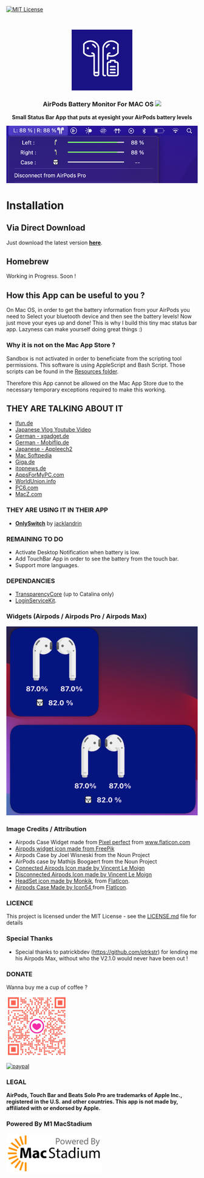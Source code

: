 [![MIT License][license-shield]][license-url]

<!-- PROJECT LOGO -->
<br />
<p align="center">
  <a href="#">
    <img src="/images/appIcon.png" alt="Logo" width="160" height="160">
  </a>
  <h3 align="center">AirPods Battery Monitor For MAC OS <img src="https://img.shields.io/badge/Swift-5.0-orange.svg?style=flat"></img></h3>
  <p align="center"><strong>Small Status Bar App that puts at eyesight your AirPods battery levels</strong></p>
</p>

![Image of AirPods Battery Monitor](/images/airpods-connected-min.jpg)

# Installation #

## Via Direct Download ##

Just download the latest version [**here**](https://github.com/mohamed-arradi/AirpodsBattery-Monitor-For-Mac/releases).

## Homebrew ##

Working in Progress. Soon !

## How this App can be useful to you ? ##

On Mac OS, in order to get the battery information from your AirPods you need to Select your bluetooth device and then see the battery levels! Now just move your eyes up and done!
This is why I build this tiny mac status bar app. Lazyness can make yourself doing great things :)

### Why it is not on the Mac App Store ? ###
 
Sandbox is not activated in order to beneficiate from the scripting tool permissions. This software is using AppleScript and Bash Script. Those scripts can be found in the [Resources folder](https://github.com/mohamed-arradi/AirpodsBattery-Monitor-For-Mac/tree/master/AirpodsPro%20Battery/AirpodsPro%20Battery/Resources).

Therefore this App cannot be allowed on the Mac App Store due to the necessary temporary exceptions required to make this working.

## THEY ARE TALKING ABOUT IT ##
-  [Ifun.de](https://www.ifun.de/airpods-battery-monitor-akkuanzeige-fuer-die-mac-menueleiste-173617/)
- [Japanese Vlog Youtube Video](https://www.youtube.com/watch?v=F8lBL62iYD4)
- [German - xgadget.de](https://www.xgadget.de/app-software/freeware-airpods-battery-monitor)
- [German - Mobiflip.de](https://www.mobiflip.de/shortnews/airpods-battery-monitor-fuer-macos/)
- [Japanese - Appleech2](https://applech2.com/archives/20191227-airpods-battery-monitor-app-for-mac-os.html)
- [Mac Softpedia](https://mac.softpedia.com/get/Utilities/AirPods-Battery-Monitor.shtml)
- [Giga.de](https://www.giga.de/news/airpods-diese-mac-app-ist-die-perfekte-ergaenzung-zu-den-apple-kopfhoerern/)
- [itopnews.de](https://www.itopnews.de/2020/01/airpods-battery-monitor-mac-app-zeigt-airpods-akkustand-bequem-an/)
- [AppsForMyPC.com](http://www.appsformypc.com/2020/01/airpods-battery-monitor-for-mac/)
- [WorldUnion.info]( https://worldunion.info/diese-mac-app-ist-die-perfekte-ergaenzung-zu-den-apple-kopfhoerern/)
- [PC6.com](http://www.pc6.com/mac/734552.html)
- [MacZ.com](https://www.macz.com/mac/4255.html)

### THEY ARE USING IT IN THEIR APP ###

- [**OnlySwitch**](https://github.com/jacklandrin/OnlySwitch) by [jacklandrin](https://github.com/jacklandrin)

### REMAINING TO DO ###

- Activate Desktop Notification when battery is low.
- Add TouchBar App in order to see the battery from the touch bar.
- Support more languages.

### DEPENDANCIES ###

- [TransparencyCore](https://github.com/insidegui/NoiseBuddy) (up to Catalina only)
- [LoginServiceKit](https://github.com/Clipy/LoginServiceKit).

### Widgets (Airpods / Airpods Pro / Airpods Max) ###

![Image of AirPods Widget](/images/Airpods-Max-Pro-Widget.png)

### Image Credits / Attribution ###

- Airpods Case Widget made from <a href="https://icon54.com/" title="Pixel perfect">Pixel perfect</a> from <a href="https://www.flaticon.com/" title="Flaticon">www.flaticon.com</a>
- [Airpods widget icon made from FreePik](https://www.freepik.com)
- Airpods Case by Joel Wisneski from the Noun Project
- AirPods case by Mathijs Boogaert from the Noun Project
- [Connected Airpods Icon made by Vincent Le Moign](https://icon-icons.com/fr/icone/airpods/110461#32)
- [Disconnected Airpods Icon made by Vincent Le Moign](https://icon-icons.com/fr/icone/airpods-pas-connect%C3%A9/110456#32)
- [HeadSet icon made by Monkik](https://www.flaticon.com/authors/monkik), from [FlatIcon](https://www.flaticon.com/free-icon/music_2503535?term=headset&related_id=2503535).
- [Airpods Case Made by Icon54](https://icon54.com/),from [FlatIcon](https://www.flaticon.com/).

### LICENCE ###
This project is licensed under the MIT License - see the [LICENSE.md](LICENSE.md) file for details

### Special Thanks ###
- Special thanks to patrickbdev (https://github.com/ptrkstr) for lending me his Airpods Max, without who the V2.1.0 would never have been out ! 

### DONATE ###

Wanna buy me a cup of coffee ? 

 <a href="#">
    <img src="/images/coffee_sponsor.jpg" alt="Logo" width="160" height="160">
 </a>
  
[![paypal](https://www.paypalobjects.com/en_US/i/btn/btn_donateCC_LG.gif)](https://www.paypal.com/cgi-bin/webscr?cmd=_s-xclick&hosted_button_id=CK4Y594T6K5LL)

<!-- MARKDOWN LINKS & IMAGES -->
<!-- https://www.markdownguide.org/basic-syntax/#reference-style-links -->
[license-shield]: https://img.shields.io/github/license/othneildrew/Best-README-Template.svg?style=for-the-badge
[license-url]: https://github.com/mohamed-arradi/AirpodsBattery-Monitor-For-Mac/blob/master/LICENSE

### LEGAL ###
**AirPods, Touch Bar and Beats Solo Pro are trademarks of Apple Inc., registered in the U.S. and other countries. This app is not made by, affiliated with or endorsed by Apple.**

### Powered By M1 MacStadium ###
[![MacStadium](/images/macstadium.png)](https://www.macstadium.com/opensource-members)



